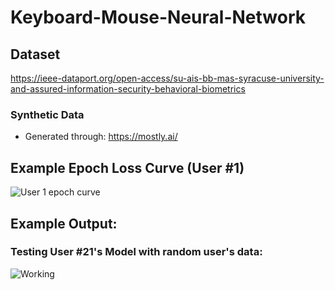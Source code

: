 # Keyboard-Mouse-Neural-Network

## Dataset 
https://ieee-dataport.org/open-access/su-ais-bb-mas-syracuse-university-and-assured-information-security-behavioral-biometrics
### Synthetic Data
* Generated through: https://mostly.ai/

## Example Epoch Loss Curve (User #1) 
 ![User 1 epoch curve](https://github.com/matthewcoppedge/Keyboard-Mouse-Neural-Network/assets/69172752/b5aa7951-04a7-4096-833f-829562889890)

## Example Output:
### Testing User #21's Model with random user's data:
![Working](https://github.com/matthewcoppedge/Keyboard-Mouse-Neural-Network/assets/69172752/255fe8b2-5b35-4572-a0ed-8ceeb50df587)
